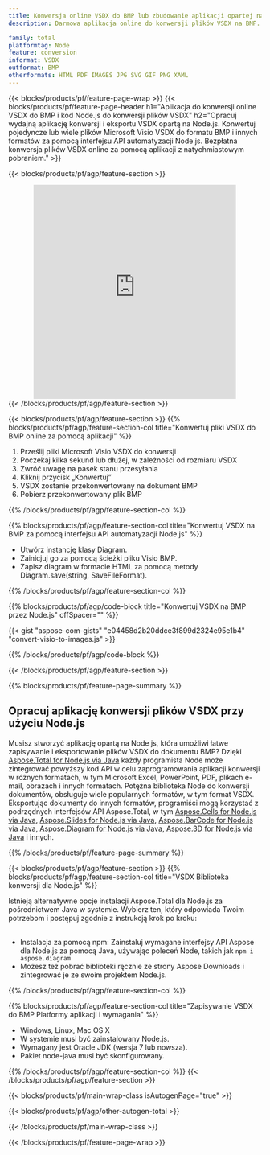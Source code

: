 ```yaml
---
title: Konwersja online VSDX do BMP lub zbudowanie aplikacji opartej na Node.js w celu konwersji plików VSDX
description: Darmowa aplikacja online do konwersji plików VSDX na BMP. Kod biblioteki konwersji Node.js dla dokumentów Microsoft Visio VSDX. 

family: total
platformtag: Node
feature: conversion
informat: VSDX
outformat: BMP
otherformats: HTML PDF IMAGES JPG SVG GIF PNG XAML
---
```

{{< blocks/products/pf/feature-page-wrap >}}
{{< blocks/products/pf/feature-page-header h1="Aplikacja do konwersji online VSDX do BMP i kod Node.js do konwersji plików VSDX" h2="Opracuj wydajną aplikację konwersji i eksportu VSDX opartą na Node.js. Konwertuj pojedyncze lub wiele plików Microsoft Visio VSDX do formatu BMP i innych formatów za pomocą interfejsu API automatyzacji Node.js. Bezpłatna konwersja plików VSDX online za pomocą aplikacji z natychmiastowym pobraniem." >}}


{{< blocks/products/pf/agp/feature-section >}}

<div class="container-fluid agp-content bg-white aboutfile box-1 vh100 section nopbtm">
<div class=container>
<div class=row>
<div class="demobox tc col-md-12 padding-0" align="center">

<iframe title="Darmowa aplikacja do konwersji VSDX na BMP online" style="border: none; height: 426px;" scrolling="no" src="https://total-conversion-app-65z5r2lp.k8s.dynabic.com/?to=bmp&from=vsdx" id="child-iframe" width="80%"></iframe>

</div></div>
</div></div>
{{< /blocks/products/pf/agp/feature-section >}}


{{< blocks/products/pf/agp/feature-section >}}
{{% blocks/products/pf/agp/feature-section-col title="Konwertuj pliki VSDX do BMP online za pomocą aplikacji" %}}

1. Prześlij pliki Microsoft Visio VSDX do konwersji
1. Poczekaj kilka sekund lub dłużej, w zależności od rozmiaru VSDX
1. Zwróć uwagę na pasek stanu przesyłania
1. Kliknij przycisk „Konwertuj”
1. VSDX zostanie przekonwertowany na dokument BMP
1. Pobierz przekonwertowany plik BMP

{{% /blocks/products/pf/agp/feature-section-col %}}

{{% blocks/products/pf/agp/feature-section-col title="Konwertuj VSDX na BMP za pomocą interfejsu API automatyzacji Node.js" %}}

- Utwórz instancję klasy Diagram.
- Zainicjuj go za pomocą ścieżki pliku Visio BMP.
- Zapisz diagram w formacie HTML za pomocą metody Diagram.save(string, SaveFileFormat).

{{% /blocks/products/pf/agp/feature-section-col %}}

{{% blocks/products/pf/agp/code-block title="Konwertuj VSDX na BMP przez Node.js" offSpacer="" %}}

{{< gist "aspose-com-gists" "e04458d2b20ddce3f899d2324e95e1b4" "convert-visio-to-images.js" >}}

{{% /blocks/products/pf/agp/code-block %}}

{{< /blocks/products/pf/agp/feature-section >}}

{{% blocks/products/pf/feature-page-summary %}}

<h2>Opracuj aplikację konwersji plików VSDX przy użyciu Node.js</h2>

Musisz stworzyć aplikację opartą na Node js, która umożliwi łatwe zapisywanie i eksportowanie plików VSDX do dokumentu BMP? Dzięki [Aspose.Total for Node.js via Java](https://products.aspose.com/total/pl/nodejs-java/) każdy programista Node może zintegrować powyższy kod API w celu zaprogramowania aplikacji konwersji w różnych formatach, w tym Microsoft Excel, PowerPoint, PDF, plikach e-mail, obrazach i innych formatach. Potężna biblioteka Node do konwersji dokumentów, obsługuje wiele popularnych formatów, w tym format VSDX. Eksportując dokumenty do innych formatów, programiści mogą korzystać z podrzędnych interfejsów API Aspose.Total, w tym [Aspose.Cells for Node.js via Java](https://products.aspose.com/cells/pl/nodejs-java/), [Aspose.Slides for Node.js via Java](https://products.aspose.com/slides/pl/nodejs-java/), [Aspose.BarCode for Node.js via Java](https://products.aspose.com/barcode/pl/nodejs-java/), [Aspose.Diagram for Node.js via Java](https://products.aspose.com/diagram/pl/nodejs-java/), [Aspose.3D for Node.js via Java](https://products.aspose.com/3d/pl/nodejs-java/) i innych. 
 
 

{{% /blocks/products/pf/feature-page-summary %}}

{{< blocks/products/pf/agp/feature-section >}}
{{% blocks/products/pf/agp/feature-section-col title="VSDX Biblioteka konwersji dla Node.js" %}}

Istnieją alternatywne opcje instalacji Aspose.Total dla Node.js za pośrednictwem Java w systemie. Wybierz ten, który odpowiada Twoim potrzebom i postępuj zgodnie z instrukcją krok po kroku:<br /><br />

- Instalacja za pomocą npm: Zainstaluj wymagane interfejsy API Aspose dla Node.js za pomocą Java, używając poleceń Node, takich jak ```npm i aspose.diagram```
- Możesz też pobrać biblioteki ręcznie ze strony Aspose Downloads i zintegrować je ze swoim projektem Node.js.

{{% /blocks/products/pf/agp/feature-section-col %}}

{{% blocks/products/pf/agp/feature-section-col title="Zapisywanie VSDX do BMP Platformy aplikacji i wymagania" %}}

- Windows, Linux, Mac OS X
- W systemie musi być zainstalowany Node.js.
- Wymagany jest Oracle JDK (wersja 7 lub nowsza).
- Pakiet node-java musi być skonfigurowany.

{{% /blocks/products/pf/agp/feature-section-col %}}
{{< /blocks/products/pf/agp/feature-section >}}

{{< blocks/products/pf/main-wrap-class isAutogenPage="true" >}}

{{< blocks/products/pf/agp/other-autogen-total >}}

{{< /blocks/products/pf/main-wrap-class >}}

{{< /blocks/products/pf/feature-page-wrap >}}